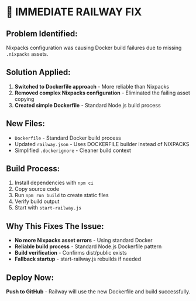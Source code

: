 # 🚨 IMMEDIATE RAILWAY FIX

## Problem Identified:
Nixpacks configuration was causing Docker build failures due to missing `.nixpacks` assets.

## Solution Applied:
1. **Switched to Dockerfile approach** - More reliable than Nixpacks
2. **Removed complex Nixpacks configuration** - Eliminated the failing asset copying
3. **Created simple Dockerfile** - Standard Node.js build process

## New Files:
- `Dockerfile` - Standard Docker build process
- Updated `railway.json` - Uses DOCKERFILE builder instead of NIXPACKS
- Simplified `.dockerignore` - Cleaner build context

## Build Process:
1. Install dependencies with `npm ci`
2. Copy source code
3. Run `npm run build` to create static files
4. Verify build output
5. Start with `start-railway.js`

## Why This Fixes The Issue:
- **No more Nixpacks asset errors** - Using standard Docker
- **Reliable build process** - Standard Node.js Dockerfile pattern
- **Build verification** - Confirms dist/public exists
- **Fallback startup** - start-railway.js rebuilds if needed

## Deploy Now:
**Push to GitHub** - Railway will use the new Dockerfile and build successfully.